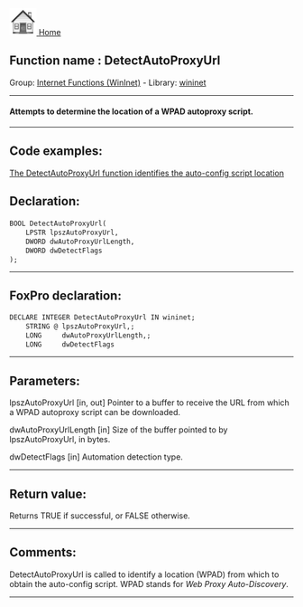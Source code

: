 [<img src="../../images/home.png"> Home ](https://github.com/VFPX/Win32API)  

## Function name : DetectAutoProxyUrl
Group: [Internet Functions (WinInet)](../../functions_group.md#Internet_Functions_(WinInet))  -  Library: [wininet](../../Libraries.md#wininet)  
***  


#### Attempts to determine the location of a WPAD autoproxy script.
***  

## Code examples:
[The DetectAutoProxyUrl function identifies the auto-config script location](../../samples/sample_341.md)  

## Declaration:
```foxpro  
BOOL DetectAutoProxyUrl(
	LPSTR lpszAutoProxyUrl,
	DWORD dwAutoProxyUrlLength,
	DWORD dwDetectFlags
);  
```  
***  


## FoxPro declaration:
```foxpro  
DECLARE INTEGER DetectAutoProxyUrl IN wininet;
	STRING @ lpszAutoProxyUrl,;
	LONG     dwAutoProxyUrlLength,;
	LONG     dwDetectFlags  
```  
***  


## Parameters:
lpszAutoProxyUrl 
[in, out] Pointer to a buffer to receive the URL from which a WPAD autoproxy script can be downloaded. 

dwAutoProxyUrlLength 
[in] Size of the buffer pointed to by lpszAutoProxyUrl, in bytes. 

dwDetectFlags 
[in] Automation detection type.  
***  


## Return value:
Returns TRUE if successful, or FALSE otherwise.  
***  


## Comments:
DetectAutoProxyUrl is called to identify a location (WPAD) from which to obtain the auto-config script. WPAD stands for *Web Proxy Auto-Discovery*.  
  
***  


